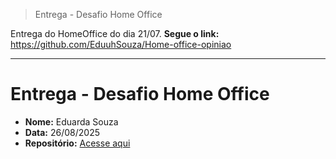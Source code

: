 > Entrega - Desafio Home Office 

Entrega do HomeOffice do dia 21/07. **Segue o link:** https://github.com/EduuhSouza/Home-office-opiniao

---

# Entrega - Desafio Home Office

- **Nome:** Eduarda Souza
- **Data:** 26/08/2025  
- **Repositório:** [Acesse aqui]([https://github.com/usuario/repositorio](https://github.com/EduuhSouza/Materiais-Apoio-Java/tree/main/Heran%C3%A7a%20e%20Polimorfismo/heranca-e-polimorfismo/museu/src))
